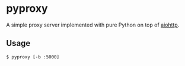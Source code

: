 # pyproxy

A simple proxy server implemented with pure Python on top of [aiohttp](https://aiohttp.readthedocs.io/).

## Usage

```sh
$ pyproxy [-b :5000]
```
